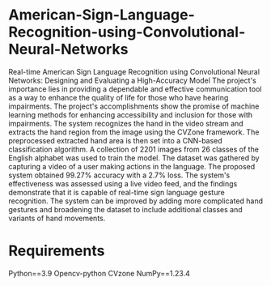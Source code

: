 # American-Sign-Language-Recognition-using-Convolutional-Neural-Networks
Real-time American Sign Language Recognition using Convolutional Neural Networks: Designing and Evaluating a High-Accuracy Model
The project's importance lies in providing a dependable and effective communication tool as a way to enhance the quality of life for those who have hearing impairments. The project's accomplishments show the promise of machine learning methods for enhancing accessibility and inclusion for those with impairments.
The system recognizes the hand in the video stream and extracts the hand region from the image using the CVZone framework. The preprocessed extracted hand area is then set into a CNN-based classification algorithm. A collection of 2201 images from 26 classes of the English alphabet was used to train the model. The dataset was gathered by capturing a video of a user making actions in the language. The proposed system obtained 99.27% accuracy with a 2.7% loss. The system's effectiveness was assessed using a live video feed, and the findings demonstrate that it is capable of real-time sign language gesture recognition. The system can be improved by adding more complicated hand gestures and broadening the dataset to include additional classes and variants of hand movements.
# Requirements
Python==3.9
Opencv-python
CVzone
NumPy==1.23.4
